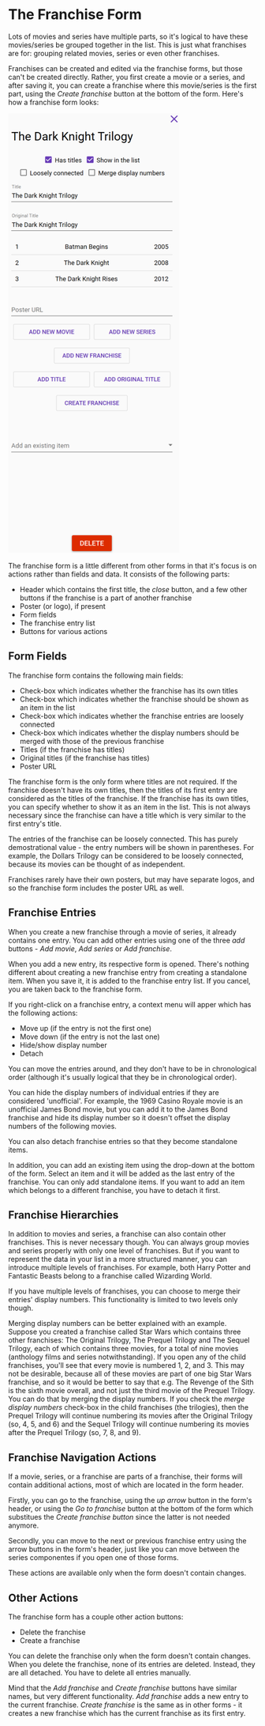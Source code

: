 # The Franchise Form

Lots of movies and series have multiple parts, so it's logical to have these movies/series be grouped together in the list. This is just what franchises are for: grouping related movies, series or even other franchises.

Franchises can be created and edited via the franchise forms, but those can't be created directly. Rather, you first create a movie or a series, and after saving it, you can create a franchise where this movie/series is the first part, using the _Create franchise_ button at the bottom of the form. Here's how a franchise form looks:

![](../../.gitbook/assets/v0.2-screen-franchise-form.png)

The franchise form is a little different from other forms in that it's focus is on actions rather than fields and data. It consists of the following parts:

* Header which contains the first title, the _close_ button, and a few other buttons if the franchise is a part of another franchise
* Poster \(or logo\), if present
* Form fields
* The franchise entry list
* Buttons for various actions

## Form Fields

The franchise form contains the following main fields:

* Check-box which indicates whether the franchise has its own titles
* Check-box which indicates whether the franchise should be shown as an item in the list
* Check-box which indicates whether the franchise entries are loosely connected
* Check-box which indicates whether the display numbers should be merged with those of the previous franchise
* Titles \(if the franchise has titles\)
* Original titles \(if the franchise has titles\)
* Poster URL

The franchise form is the only form where titles are not required. If the franchise doesn't have its own titles, then the titles of its first entry are considered as the titles of the franchise. If the franchise has its own titles, you can specify whether to show it as an item in the list. This is not always necessary since the franchise can have a title which is very similar to the first entry's title.

The entries of the franchise can be loosely connected. This has purely demostrational value - the entry numbers will be shown in parentheses. For example, the Dollars Trilogy can be considered to be loosely connected, because its movies can be thought of as independent.

Franchises rarely have their own posters, but may have separate logos, and so the franchise form includes the poster URL as well.

## Franchise Entries

When you create a new franchise through a movie of series, it already contains one entry. You can add other entries using one of the three _add_ buttons - _Add movie_, _Add series_ or _Add franchise_.

When you add a new entry, its respective form is opened. There's nothing different about creating a new franchise entry from creating a standalone item. When you save it, it is added to the franchise entry list. If you cancel, you are taken back to the franchise form.

If you right-click on a franchise entry, a context menu will apper which has the following actions:

* Move up \(if the entry is not the first one\)
* Move down \(if the entry is not the last one\)
* Hide/show display number
* Detach

You can move the entries around, and they don't have to be in chronological order \(although it's usually logical that they be in chronological order\).

You can hide the display numbers of individual entries if they are considered 'unofficial'. For example, the 1969 Casino Royale movie is an unofficial James Bond movie, but you can add it to the James Bond franchise and hide its display number so it doesn't offset the display numbers of the following movies.

You can also detach franchise entries so that they become standalone items.

In addition, you can add an existing item using the drop-down at the bottom of the form. Select an item and it will be added as the last entry of the franchise. You can only add standalone items. If you want to add an item which belongs to a different franchise, you have to detach it first.

## Franchise Hierarchies

In addition to movies and series, a franchise can also contain other franchises. This is never necessary though. You can always group movies and series properly with only one level of franchises. But if you want to represent the data in your list in a more structured manner, you can introduce multiple levels of franchises. For example, both Harry Potter and Fantastic Beasts belong to a franchise called Wizarding World.

If you have multiple levels of franchises, you can choose to merge their entries' display numbers. This functionality is limited to two levels only though.

Merging display numbers can be better explained with an example. Suppose you created a franchise called Star Wars which contains three other franchises: The Original Trilogy, The Prequel Trilogy and The Sequel Trilogy, each of which contains three movies, for a total of nine movies \(anthology films and series notwithstanding\). If you open any of the child franchises, you'll see that every movie is numbered 1, 2, and 3. This may not be desirable, because all of these movies are part of one big Star Wars franchise, and so it would be better to say that e.g. The Revenge of the Sith is the sixth movie overall, and not just the third movie of the Prequel Trilogy. You can do that by merging the display numbers. If you check the _merge display numbers_ check-box in the child franchises \(the trilogies\), then the Prequel Trilogy will continue numbering its movies after the Original Trilogy \(so, 4, 5, and 6\) and the Sequel Trilogy will continue numbering its movies after the Prequel Trilogy \(so, 7, 8, and 9\).

## Franchise Navigation Actions

If a movie, series, or a franchise are parts of a franchise, their forms will contain additional actions, most of which are located in the form header.

Firstly, you can go to the franchise, using the _up arrow_ button in the form's header, or using the _Go to franchise_ button at the bottom of the form which substitues the _Create franchise button_ since the latter is not needed anymore.

Secondly, you can move to the next or previous franchise entry using the arrow buttons in the form's header, just like you can move between the series componentes if you open one of those forms.

These actions are available only when the form doesn't contain changes.

## Other Actions

The franchise form has a couple other action buttons:

* Delete the franchise
* Create a franchise

You can delete the franchise only when the form doesn't contain changes. When you delete the franchise, none of its entries are deleted. Instead, they are all detached. You have to delete all entries manually.

Mind that the _Add franchise_ and _Create franchise_ buttons have similar names, but very different functionality. _Add franchise_ adds a new entry to the current franchise. _Create franchise_ is the same as in other forms - it creates a new franchise which has the current franchise as its first entry.

